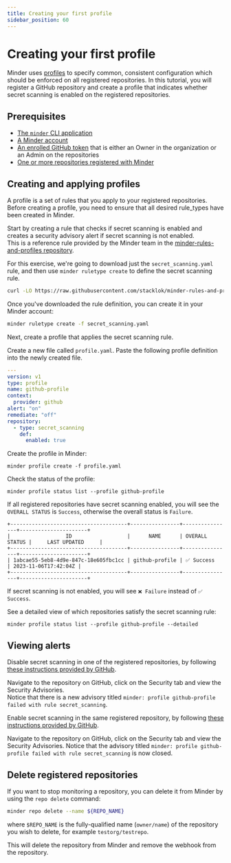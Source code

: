 ```yaml
---
title: Creating your first profile
sidebar_position: 60
---
```


# Creating your first profile

Minder uses [profiles](../how-to/create_profile.md) to specify common,
consistent configuration which should be enforced on all registered
repositories.  In this tutorial, you will register a GitHub repository and
create a profile that indicates whether secret scanning is enabled on the
registered repositories.

## Prerequisites

* [The `minder` CLI application](./install_cli.md)
* [A Minder account](./login.md)
* [An enrolled GitHub token](./login.md#enrolling-the-github-provider) that is either an Owner in the organization or an Admin on the repositories
* [One or more repositories registered with Minder](./register_repos.md)

## Creating and applying profiles

A profile is a set of rules that you apply to your registered repositories.
Before creating a profile, you need to ensure that all desired rule_types have been created in Minder.

Start by creating a rule that checks if secret scanning is enabled and creates
a security advisory alert if secret scanning is not enabled.  
This is a reference rule provided by the Minder team in the [minder-rules-and-profiles repository](https://github.com/stacklok/minder-rules-and-profiles).

For this exercise, we're going to download just the `secret_scanning.yaml`
rule, and then use `minder ruletype create` to define the secret scanning rule.

```bash
curl -LO https://raw.githubusercontent.com/stacklok/minder-rules-and-profiles/main/rule-types/github/secret_scanning.yaml
```

Once you've downloaded the rule definition, you can create it in your Minder account:

```bash
minder ruletype create -f secret_scanning.yaml
```

Next, create a profile that applies the secret scanning rule.

Create a new file called `profile.yaml`.
Paste the following profile definition into the newly created file.

```yaml
---
version: v1
type: profile
name: github-profile
context:
  provider: github
alert: "on"
remediate: "off"
repository:
  - type: secret_scanning
    def:
      enabled: true
```

Create the profile in Minder:
```
minder profile create -f profile.yaml
```

Check the status of the profile:
```
minder profile status list --profile github-profile
```
If all registered repositories have secret scanning enabled, you will see the `OVERALL STATUS` is `Success`, otherwise the 
overall status is `Failure`.

```
+--------------------------------------+----------------+----------------+----------------------+
|                  ID                  |      NAME      | OVERALL STATUS |     LAST UPDATED     |
+--------------------------------------+----------------+----------------+----------------------+
| 1abcae55-5eb8-4d9e-847c-18e605fbc1cc | github-profile | ✅ Success     | 2023-11-06T17:42:04Z |
+--------------------------------------+----------------+----------------+----------------------+
```

If secret scanning is not enabled, you will see `❌ Failure` instead of `✅ Success`.


See a detailed view of which repositories satisfy the secret scanning rule:
```
minder profile status list --profile github-profile --detailed
```

## Viewing alerts

Disable secret scanning in one of the registered repositories, by following 
[these instructions provided by GitHub](https://docs.github.com/en/code-security/secret-scanning/configuring-secret-scanning-for-your-repositories).

Navigate to the repository on GitHub, click on the Security tab and view the Security Advisories.  
Notice that there is a new advisory titled `minder: profile github-profile failed with rule secret_scanning`.

Enable secret scanning in the same registered repository, by following
[these instructions provided by GitHub](https://docs.github.com/en/code-security/secret-scanning/configuring-secret-scanning-for-your-repositories).

Navigate to the repository on GitHub, click on the Security tab and view the Security Advisories.
Notice that the advisory titled `minder: profile github-profile failed with rule secret_scanning` is now closed.

## Delete registered repositories

If you want to stop monitoring a repository, you can delete it from Minder by using the `repo delete` command:
```bash
minder repo delete --name ${REPO_NAME}
```
where `$REPO_NAME` is the fully-qualified name (`owner/name`) of the repository you wish to delete, for example `testorg/testrepo`.

This will delete the repository from Minder and remove the webhook from the repository. 
